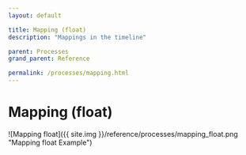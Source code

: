 ```yaml
---
layout: default

title: Mapping (float)
description: "Mappings in the timeline"

parent: Processes
grand_parent: Reference

permalink: /processes/mapping.html
---
```


# Mapping (float)

![Mapping float]({{ site.img }}/reference/processes/mapping_float.png "Mapping float Example")
